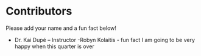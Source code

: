 # Contributors

Please add your name and a fun fact below!

- Dr. Kai Dupé – Instructor
-Robyn Kolaitis - fun fact  I am going to be very happy when this quarter is over

